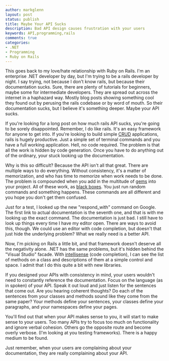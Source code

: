 ```yaml
---
author: markglenn
layout: post
status: publish
title: Maybe Your API Sucks
description: Bad API design causes frustration with your users
keywords: API,programming,rails
comments: true
categories:
- .NET
- Programming
- Ruby on Rails
---
```


This goes back to my love/hate relationship with Ruby on Rails. I'm an
enterprise .NET developer by day, but I'm trying to be a rails developer
by night. I say trying, not because I don't know rails, but because
their documentation sucks. Sure, there are plenty of tutorials for
beginners, maybe some for intermediate developers. They are spread out
across the internet in a haphazard way. Mostly blog posts showing
something cool they found out by perusing the rails codebase or by word
of mouth. So their documentation sucks, but I believe it's something
deeper. Maybe your API sucks.

<!--more-->

If you're looking for a long post on how
much rails API sucks, you're going to be sorely disappointed. Remember,
I do like rails. It's an easy framework for anyone to get into. If
you're looking to build simple
[CRUD](http://en.wikipedia.org/wiki/Create,_read,_update_and_delete)
applications, rails is hugely productive. Just a simple set of terminal
commands and you have a full working application. Hell, no code
required. The problem is that all the work is hidden by code generation.
Once you have to do anything out of the ordinary, your stuck looking up
the documentation.

Why is this so difficult? Because the API isn't all
that great. There are multiple ways to do everything. Without
consistency, it's a matter of memorization, and who has time to memorize
when work needs to be done. The problem is compounded when you add in
the multitude of [gems](http://en.wikipedia.org/wiki/RubyGems) into your
project. All of these work, as [black
boxes](http://en.wikipedia.org/wiki/Black_box). You just run random
commands and something happens. These commands are all different and you
hope you don't get them confused.

Just for a test, I looked up the new
"respond\_with" command on Google. The first link to actual
documentation is the seventh one, and that is with me looking up the
exact command. The documentation is just bad. I still have to look up
things every time I have my editor open. There are ways to avoid this,
though. We could use an editor with code completion, but doesn't that
just hide the underlying problem? What we really need is a better API.

Now, I'm picking on Rails a little bit, and that framework doesn't
deserve all the negativity alone. .NET has the same problems, but it's
hidden behind the "Visual Studio" facade. With
[intellisense](http://en.wikipedia.org/wiki/Intellisense) (code
completion), I can see the list of methods on a class and descriptions
of them at a simple control and space. I admit that I do this quite a
bit with new libraries.

If you designed your APIs with consistency in
mind, your users wouldn't need to constantly reference the
documentation. Focus on the language (as in spoken) of your API. Speak
it out loud and just listen for the sentences that come out. Are you
hearing coherent thoughts? Do each of the sentences from your classes
and methods sound like they come from the same paper? Your methods
define your sentences, your classes define your paragraphs, and your
namespaces define your pages.

You'll find out that when your API makes
sense to you, it will start to make sense to your users. Too many APIs
try to focus too much on functionality and ignore verbal cohesion.
Others go the opposite route and become overly verbose. (I'm looking at
you testing frameworks). There is a happy medium to be found.

Just remember, when your users are complaining about your documentation, they
are really complaining about your API.
